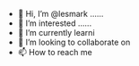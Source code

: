 - 👋 Hi, I’m @lesmark ......
- 👀 I’m interested ......
- 🌱 I’m currently learni 
- 💞️ I’m looking to collaborate on 
- 📫 How to reach me 

<!---
lesmark/lesmark is a ✨ special ✨ repository because its `README.md` (this file) appears on your GitHub profile.
You can click the Preview link to take a look at your changes.
--->

